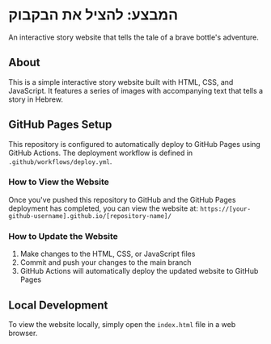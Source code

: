 # המבצע: להציל את הבקבוק

An interactive story website that tells the tale of a brave bottle's adventure.

## About

This is a simple interactive story website built with HTML, CSS, and JavaScript. It features a series of images with accompanying text that tells a story in Hebrew.

## GitHub Pages Setup

This repository is configured to automatically deploy to GitHub Pages using GitHub Actions. The deployment workflow is defined in `.github/workflows/deploy.yml`.

### How to View the Website

Once you've pushed this repository to GitHub and the GitHub Pages deployment has completed, you can view the website at:
`https://[your-github-username].github.io/[repository-name]/`

### How to Update the Website

1. Make changes to the HTML, CSS, or JavaScript files
2. Commit and push your changes to the main branch
3. GitHub Actions will automatically deploy the updated website to GitHub Pages

## Local Development

To view the website locally, simply open the `index.html` file in a web browser.
